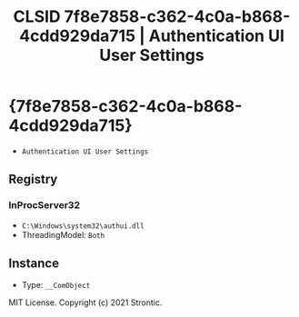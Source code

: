 ﻿---
title: "CLSID 7f8e7858-c362-4c0a-b868-4cdd929da715 | Authentication UI User Settings"
excerpt: What is COM-Object CLSID 7f8e7858-c362-4c0a-b868-4cdd929da715?
---

# {7f8e7858-c362-4c0a-b868-4cdd929da715}

* `Authentication UI User Settings`

## Registry


### InProcServer32

* `C:\Windows\system32\authui.dll`
* ThreadingModel: `Both`

## Instance

* Type: `__ComObject`

MIT License. Copyright (c) 2021 Strontic.


